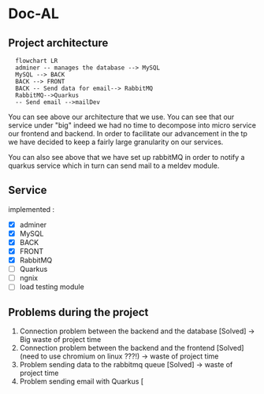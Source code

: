 # Doc-AL

## Project architecture
```mermaid
  flowchart LR
  adminer -- manages the database --> MySQL
  MySQL --> BACK
  BACK --> FRONT
  BACK -- Send data for email--> RabbitMQ
  RabbitMQ-->Quarkus
  -- Send email -->mailDev
```
You can see above our architecture that we use. You can see that our service under "big" indeed we had no time to decompose into micro service our 
frontend and backend. In order to facilitate our advancement in the tp we have decided to keep a fairly large granularity on our services.

You can also see above that we have set up rabbitMQ in order to notify a quarkus service which in turn can send mail to a meldev module.

## Service
implemented :
- [X] adminer
- [X] MySQL
- [X] BACK
- [X] FRONT
- [X] RabbitMQ
- [ ] Quarkus
- [ ] ngnix
- [ ] load testing module

## Problems during the project 

1. Connection problem between the backend and the database [Solved] -> Big waste of project time
2. Connection problem between the backend and the frontend [Solved] (need to use chromium on linux ???!) -> waste of project time
3. Problem sending data to the rabbitmq queue [Solved] -> waste of project time
4. Problem sending email with Quarkus [
